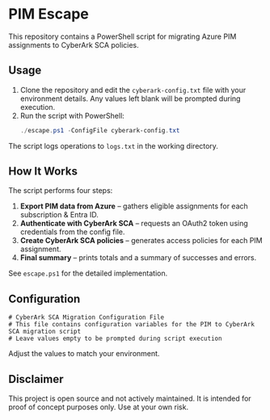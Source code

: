 # PIM Escape

This repository contains a PowerShell script for migrating Azure PIM assignments to CyberArk SCA policies.

## Usage

1. Clone the repository and edit the `cyberark-config.txt` file with your environment details. Any values left blank will be prompted during execution.
2. Run the script with PowerShell:
   ```powershell
   ./escape.ps1 -ConfigFile cyberark-config.txt
   ```

The script logs operations to `logs.txt` in the working directory.

## How It Works

The script performs four steps:

1. **Export PIM data from Azure** – gathers eligible assignments for each subscription & Entra ID.
2. **Authenticate with CyberArk SCA** – requests an OAuth2 token using credentials from the config file.
3. **Create CyberArk SCA policies** – generates access policies for each PIM assignment.
4. **Final summary** – prints totals and a summary of successes and errors.

See `escape.ps1` for the detailed implementation.

## Configuration

```text
# CyberArk SCA Migration Configuration File
# This file contains configuration variables for the PIM to CyberArk SCA migration script
# Leave values empty to be prompted during script execution
```

Adjust the values to match your environment.

## Disclaimer

This project is open source and not actively maintained. It is intended for proof of concept purposes only. Use at your own risk.

